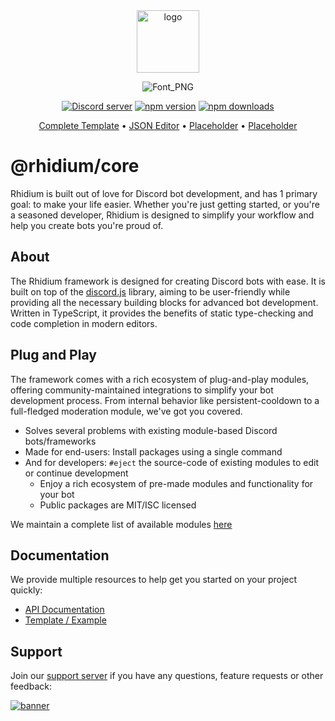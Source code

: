 <div align="center">
  <a href="https://rhidium.xyz"><img src="https://github.com/rhidium/core/assets/57721238/e6d25fa1-07cb-4284-a02a-f73fe7ef3878" width="100" alt="logo" /></a>

  ![Font_PNG](https://github.com/rhidium/core/assets/57721238/9ccc5763-8336-4d1e-8187-a738bafdc519)

  <p>
    <a href="https://discord.gg/mirasaki"><img src="https://img.shields.io/discord/793894728847720468?color=5865F2&logo=discord&logoColor=white" alt="Discord server" /></a>
    <a href="https://www.npmjs.com/package/@rhidium/core"><img src="https://img.shields.io/npm/v/@rhidium/core.svg?maxAge=3600" alt="npm version" /></a>
    <a href="https://www.npmjs.com/package/@rhidium/core"><img src="https://img.shields.io/npm/dt/@rhidium/core.svg?maxAge=3600" alt="npm downloads" /></a>
  </p>

  <p align="center">
    <a href="https://github.com/rhidium/template">Complete Template</a>
    •
    <a href="https://github.com/rhidium/json-editor">JSON Editor</a>
    •
    <a href="https://github.com/rhidium/json-editor">Placeholder</a>
    •
    <a href="https://github.com/rhidium/json-editor">Placeholder</a>
  </p>
</div>

# @rhidium/core

Rhidium is built out of love for Discord bot development, and has 1 primary goal: to make your life easier. Whether you're just getting started, or you're a seasoned developer, Rhidium is designed to simplify your workflow and help you create bots you're proud of.

## About

The Rhidium framework is designed for creating Discord bots with ease. It is built on top of the [discord.js](https://discord.js.org/#/) library, aiming to be user-friendly while providing all the necessary building blocks for advanced bot development. Written in TypeScript, it provides the benefits of static type-checking and code completion in modern editors.

## Plug and Play

The framework comes with a rich ecosystem of plug-and-play modules, offering community-maintained integrations to simplify your bot development process. From internal behavior like persistent-cooldown to a full-fledged moderation module, we've got you covered.

- Solves several problems with existing module-based Discord bots/frameworks
- Made for end-users: Install packages using a single command
- And for developers: `#eject` the source-code of existing modules to edit or continue development
  - Enjoy a rich ecosystem of pre-made modules and functionality for your bot
  - Public packages are MIT/ISC licensed

We maintain a complete list of available modules [here](https://rhidium.xyz/modules)

## Documentation

We provide multiple resources to help get you started on your project quickly:

- [API Documentation](https://rhidium.xyz/modules.html)
- [Template / Example](https://github.com/rhidium/template)

## Support

Join our [support server](https://discord.gg/mirasaki) if you have any questions, feature requests or other feedback:

[![banner](https://invidget.switchblade.xyz/mirasaki)](https://discord.gg/mirasaki)
